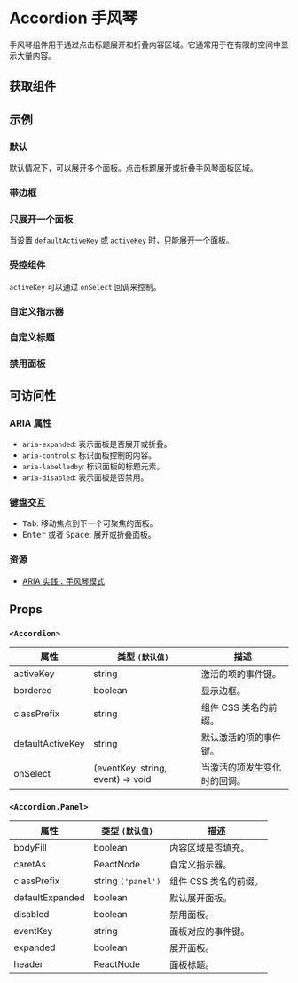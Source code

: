# Accordion 手风琴

手风琴组件用于通过点击标题展开和折叠内容区域。它通常用于在有限的空间中显示大量内容。

## 获取组件

<!--{include:<import-guide>}-->

## 示例

### 默认

默认情况下，可以展开多个面板。点击标题展开或折叠手风琴面板区域。

<!--{include:`basic.md`}-->

### 带边框

<!--{include:`bordered.md`}-->

### 只展开一个面板

当设置 `defaultActiveKey` 或 `activeKey` 时，只能展开一个面板。

<!--{include:`accordion.md`}-->

### 受控组件

`activeKey` 可以通过 `onSelect` 回调来控制。

<!--{include:`controled.md`}-->

### 自定义指示器

<!--{include:`custom-indicator.md`}-->

### 自定义标题

<!--{include:`custom-header.md`}-->

### 禁用面板

<!--{include:`disabled-panel.md`}-->

## 可访问性

### ARIA 属性

- `aria-expanded`: 表示面板是否展开或折叠。
- `aria-controls`: 标识面板控制的内容。
- `aria-labelledby`: 标识面板的标题元素。
- `aria-disabled`: 表示面板是否禁用。

### 键盘交互

- <kbd>Tab</kbd>: 移动焦点到下一个可聚焦的面板。
- <kbd>Enter</kbd> 或者 <kbd>Space</kbd>: 展开或折叠面板。

### 资源

- [ARIA 实践：手风琴模式](https://www.w3.org/WAI/translations/#accordion)

## Props

### `<Accordion>`

<!-- prettier-sort-markdown-table -->

| 属性             | 类型 `(默认值)`                   | 描述                         |
| ---------------- | --------------------------------- | ---------------------------- |
| activeKey        | string                            | 激活的项的事件键。           |
| bordered         | boolean                           | 显示边框。                   |
| classPrefix      | string                            | 组件 CSS 类名的前缀。        |
| defaultActiveKey | string                            | 默认激活的项的事件键。       |
| onSelect         | (eventKey: string, event) => void | 当激活的项发生变化时的回调。 |

### `<Accordion.Panel>`

<!-- prettier-sort-markdown-table -->

| 属性            | 类型 `(默认值)`    | 描述                  |
| --------------- | ------------------ | --------------------- |
| bodyFill        | boolean            | 内容区域是否填充。    |
| caretAs         | ReactNode          | 自定义指示器。        |
| classPrefix     | string `('panel')` | 组件 CSS 类名的前缀。 |
| defaultExpanded | boolean            | 默认展开面板。        |
| disabled        | boolean            | 禁用面板。            |
| eventKey        | string             | 面板对应的事件键。    |
| expanded        | boolean            | 展开面板。            |
| header          | ReactNode          | 面板标题。            |
